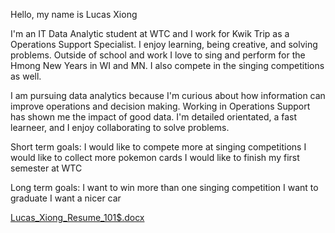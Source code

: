 Hello, my name is Lucas Xiong

I'm an IT Data Analytic student at WTC and I work for Kwik Trip as a Operations Support Specialist. I enjoy learning, being creative, and solving problems. Outside of school and work I love to sing and perform for the Hmong New Years in WI and MN. I also compete in the singing competitions as well. 

I am pursuing data analytics because I'm curious about how information can improve operations and decision making. Working in Operations Support has shown me the impact of good data. I'm detailed orientated, a fast learneer, and I enjoy collaborating to solve problems.

Short term goals:
I would like to compete more at singing competitions
I would like to collect more pokemon cards
I would like to finish my first semester at WTC

Long term goals:
I want to win more than one singing competition
I want to graduate
I want a nicer car

[Lucas_Xiong_Resume_101$.docx](https://github.com/user-attachments/files/22930595/Lucas_Xiong_Resume_101.docx)
